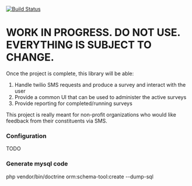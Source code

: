 
[![Build Status](https://travis-ci.org/sarhanm/sms-survey.png)](https://travis-ci.org/sarhanm/sms-survey)


# WORK IN PROGRESS. DO NOT USE. EVERYTHING IS SUBJECT TO CHANGE.

Once the project is complete, this library will be able:

1. Handle twilio SMS requests and produce a survey and interact with the user
2. Provide a common UI that can be used to administer the active surveys
3. Provide reporting for completed/running surveys

This project is really meant for non-profit organizations who would like feedback from their constituents via SMS.


### Configuration

TODO

### Generate mysql code
php  vendor/bin/doctrine orm:schema-tool:create  --dump-sql

